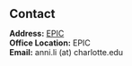 <h1 id="contact"></h1>

<h2 style="margin: 30px 0px 10px;">Contact</h2>

<p><strong>Address:</strong> <a href="">EPIC</a>
<br />
<strong>Office Location:</strong> EPIC
<br />
<strong>Email:</strong> <email>anni.li (at) charlotte.edu</email>
<br />
<!-- <strong>Phone:</strong> </p> -->
<!-- <p style="text-align: left;"><iframe src="https://docs.google.com/forms/d/e/1FAIpQLSeFJTf6Nq_juYt4YNHpMSA5JOIDjsyAG3BjNEWdyAJfhfO11w/viewform?embedded=true&hl=en" width="640" scrolling="no" height="780" frameborder="0" marginheight="0" marginwidth="0">Loading…</iframe></p> -->
